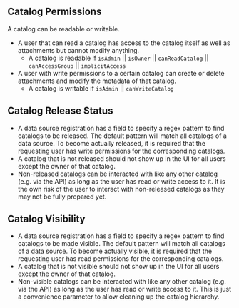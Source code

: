 ## Catalog Permissions

A catalog can be readable or writable.

- A user that can read a catalog has access to the catalog itself as well as attachments but cannot modify anything.
  - A catalog is readable if `isAdmin` || `isOwner` || `canReadCatalog` || `canAccessGroup` || `implicitAccess`
- A user with write permissions to a certain catalog can create or delete attachments and modify the metadata of that catalog.
  - A catalog is writable if `isAdmin` || `canWriteCatalog`

## Catalog Release Status
- A data source registration has a field to specify a regex pattern to find catalogs to be released. The default pattern will match all catalogs of a data source. To become actually released, it is required that the requesting user has write permissions for the corresponding catalogs.
- A catalog that is not released should not show up in the UI for all users except the owner of that catalog.
- Non-released catalogs can be interacted with like any other catalog (e.g. via the API) as long as the user has read or write access to it. It is the own risk of the user to interact with non-released catalogs as they may not be fully prepared yet.

## Catalog Visibility
- A data source registration has a field to specify a regex pattern to find catalogs to be made visible. The default pattern will match all catalogs of a data source. To become actually visible, it is required that the requesting user has read permissions for the corresponding catalogs.
- A catalog that is not visible should not show up in the UI for all users except the owner of that catalog.
- Non-visible catalogs can be interacted with like any other catalog (e.g. via the API) as long as the user has read or write access to it. This is just a convenience parameter to allow cleaning up the catalog hierarchy.

